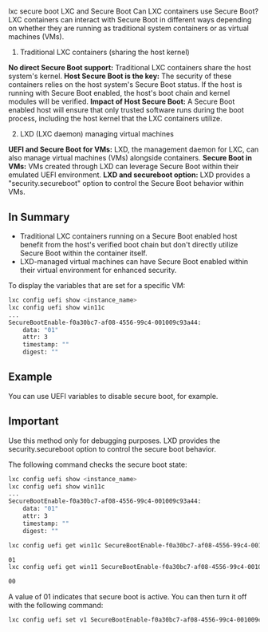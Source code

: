 # **[]()**

lxc secure boot
LXC and Secure Boot
Can LXC containers use Secure Boot?
LXC containers can interact with Secure Boot in different ways depending on whether they are running as traditional system containers or as virtual machines (VMs).

1. Traditional LXC containers (sharing the host kernel)

**No direct Secure Boot support:** Traditional LXC containers share the host system's kernel.
**Host Secure Boot is the key:** The security of these containers relies on the host system's Secure Boot status. If the host is running with Secure Boot enabled, the host's boot chain and kernel modules will be verified.
**Impact of Host Secure Boot:** A Secure Boot enabled host will ensure that only trusted software runs during the boot process, including the host kernel that the LXC containers utilize.

2. LXD (LXC daemon) managing virtual machines

**UEFI and Secure Boot for VMs:** LXD, the management daemon for LXC, can also manage virtual machines (VMs) alongside containers.
**Secure Boot in VMs:** VMs created through LXD can leverage Secure Boot within their emulated UEFI environment.
**LXD and secureboot option:** LXD provides a "security.secureboot" option to control the Secure Boot behavior within VMs.

## In Summary

- Traditional LXC containers running on a Secure Boot enabled host benefit from the host's verified boot chain but don't directly utilize Secure Boot within the container itself.
- LXD-managed virtual machines can have Secure Boot enabled within their virtual environment for enhanced security.

To display the variables that are set for a specific VM:

```bash
lxc config uefi show <instance_name>
lxc config uefi show win11c
...
SecureBootEnable-f0a30bc7-af08-4556-99c4-001009c93a44:
    data: "01"
    attr: 3
    timestamp: ""
    digest: ""
```

## Example

You can use UEFI variables to disable secure boot, for example.

## Important

Use this method only for debugging purposes. LXD provides the security.secureboot option to control the secure boot behavior.

The following command checks the secure boot state:

```bash
lxc config uefi show <instance_name>
lxc config uefi show win11c
...
SecureBootEnable-f0a30bc7-af08-4556-99c4-001009c93a44:
    data: "01"
    attr: 3
    timestamp: ""
    digest: ""
```

```bash
lxc config uefi get win11c SecureBootEnable-f0a30bc7-af08-4556-99c4-001009c93a44

01
lxc config uefi get win11 SecureBootEnable-f0a30bc7-af08-4556-99c4-001009c93a44 

00
```

A value of 01 indicates that secure boot is active. You can then turn it off with the following command:

```bash
lxc config uefi set v1 SecureBootEnable-f0a30bc7-af08-4556-99c4-001009c93a44=00
```
